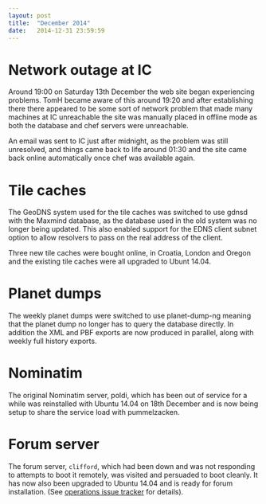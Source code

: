 ```yaml
---
layout: post
title:  "December 2014"
date:   2014-12-31 23:59:59
---
```


# Network outage at IC

Around 19:00 on Saturday 13th December the web site began experiencing problems. TomH
became aware of this around 19:20 and after establishing there there appeared to be some
sort of network problem that made many machines at IC unreachable the site was manually
placed in offline mode as both the database and chef servers were unreachable.

An email was sent to IC just after midnight, as the problem was still unresolved, and
things came back to life around 01:30 and the site came back online automatically once
chef was available again.

# Tile caches

The GeoDNS system used for the tile caches was switched to use gdnsd with the Maxmind
database, as the database used in the old system was no longer being updated. This also
enabled support for the EDNS client subnet option to allow resolvers to pass on the
real address of the client.

Three new tile caches were bought online, in Croatia, London and Oregon and the existing
tile caches were all upgraded to Ubunt 14.04.

# Planet dumps

The weekly planet dumps were switched to use planet-dump-ng meaning that the planet dump
no longer has to query the database directly. In addition the XML and PBF exports are now
produced in parallel, along with weekly full history exports.

# Nominatim

The original Nominatim server, poldi, which has been out of service for a while was
reinstalled with Ubuntu 14.04 on 18th December and is now being setup to share the
service load with pummelzacken.

# Forum server

The forum server, `clifford`, which had been down and was not responding to attempts to
boot it remotely, was visited and persuaded to boot cleanly. It has now also been
upgraded to Ubuntu 14.04 and is ready for forum installation. (See [operations issue tracker](https://github.com/openstreetmap/operations/issues/1) for details).
